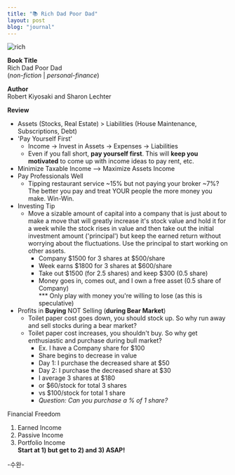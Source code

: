 ```yaml
---
title: "📚 Rich Dad Poor Dad"
layout: post
blog: "journal"
---
```


![rich](/assets/rich.jpeg)

**Book Title**   
Rich Dad Poor Dad      
(_non-fiction_ | _personal-finance_)

**Author**   
Robert Kiyosaki and Sharon Lechter   

**Review**   
- Assets (Stocks, Real Estate) > Liabilities (House Maintenance, Subscriptions, Debt)
- 'Pay Yourself First'
  - Income -> Invest in Assets -> Expenses -> Liabilities 
  - Even if you fall short, **pay yourself first**. This will **keep you motivated** to come up with income ideas to pay rent, etc.
- Minimize Taxable Income --> Maximize Assets Income
- Pay Professionals Well
  - Tipping restaurant service ~15% but not paying your broker ~7%? The better you pay and treat YOUR people the more money you make. Win-Win.
- Investing Tip
  - Move a sizable amount of capital into a company that is just about to make a move that will greatly increase it's stock value and hold it
for a week while the stock rises in value and then take out the initial investment amount ('principal') but keep the earned return without
worrying about the fluctuations. Use the principal to start working on other assets.
    - Company $1500 for 3 shares at $500/share
    - Week earns $1800 for 3 shares at $600/share
    - Take out $1500 (for 2.5 shares) and keep $300 (0.5 share)
    - Money goes in, comes out, and I own a free asset (0.5 share of Company)   
    *** Only play with money you're willing to lose (as this is speculative)
- Profits in **Buying** NOT Selling (**during Bear Market**)
  - Toilet paper cost goes down, you should stock up. So why run away and sell stocks during a bear market?
  - Toilet paper cost increases, you shouldn't buy. So why get enthusiastic and purchase during bull market?
    - Ex. I have a Company share for $100
    - Share begins to decrease in value
    - Day 1: I purchase the decreased share at $50
    - Day 2: I purchase the decreased share at $30
    - I average 3 shares at $180
    - or $60/stock for total 3 shares
    - vs $100/stock for total 1 share
    - _Question: Can you purchase a % of 1 share?_

Financial Freedom
1) Earned Income
2) Passive Income
3) Portfolio Income   
**Start at 1) but get to 2) and 3) ASAP!**


-수완-






